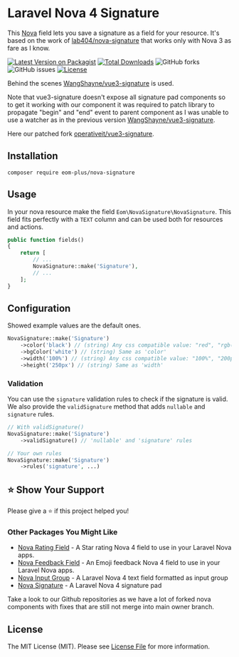 # Laravel Nova 4 Signature

This [Nova](https://nova.laravel.com/) field lets you save a signature as a field for your resource.
It's based on the work of [lab404/nova-signature](https://packagist.org/packages/lab404/nova-signature) that works only with Nova 3 as fare as I know.

[![Latest Version on Packagist](https://img.shields.io/packagist/v/operativeit/nova-signature.svg?style=flat-square)](https://packagist.org/packages/operativeit/nova-signature)
[![Total Downloads](https://img.shields.io/packagist/dt/operativeit/nova-signature.svg?style=flat-square)](https://packagist.org/packages/operativeit/nova-signature)
![GitHub forks](https://img.shields.io/github/forks/operativeit/nova-signature)
![GitHub issues](https://img.shields.io/github/issues/operativeit/nova-signature)
[![License](https://img.shields.io/packagist/l/operativeit/nova-signature)](https://github.com/operativeit/nova-signature/blob/master/LICENSE.md)

Behind the scenes [WangShayne/vue3-signature](https://github.com/WangShayne/vue3-signature) is used.

Note that vue3-signature doesn't expose all signature pad components so to get it working with our component it was required to patch library to propagate "begin" and "end" event to parent component as I was unable to use a watcher as in the previous version [WangShayne/vue3-signature](https://github.com/WangShayne/vue3-signature).

Here our patched fork [operativeit/vue3-signature](https://github.com/operativeit/vue3-signature).

## Installation

`composer require eom-plus/nova-signature`

## Usage

In your nova resource make the field `Eom\NovaSignature\NovaSignature`.
This field fits perfectly with a `TEXT` column and can be used both for resources and actions.

```php
public function fields()
{
    return [
        // ...
        NovaSignature::make('Signature'),
        // ...
    ];
}
```

## Configuration

Showed example values are the default ones.

```php
NovaSignature::make('Signature')
    ->color('black') // (string) Any css compatible value: "red", "rgb(0, 0, 0)", ...
    ->bgColor('white') // (string) Same as 'color'
    ->width('100%') // (string) Any css compatible value: "100%", "200px", ...
    ->height('250px') // (string) Same as 'width'
```

### Validation

You can use the `signature` validation rules to check if the signature is valid.
We also provide the `validSignature` method that adds `nullable` and `signature` rules.

```php
// With validSignature() 
NovaSignature::make('Signature')
    ->validSignature() // 'nullable' and 'signature' rules

// Your own rules
NovaSignature::make('Signature')
    ->rules('signature', ...) 
```

## ⭐️ Show Your Support

Please give a ⭐️ if this project helped you!

### Other Packages You Might Like

- [Nova Rating Field](https://github.com/operativeit/nova-rating-field) - A Star rating Nova 4 field to use in your Laravel Nova apps.
- [Nova Feedback Field](https://github.com/operativeit/nova-feedback-field) - An Emoji feedback Nova 4 field to use in your Laravel Nova apps.
- [Nova Input Group](https://github.com/operativeit/nova-input-group) - A Laravel Nova 4 text field formatted as input group
- [Nova Signature](https://github.com/operativeit/nova-signature) - A Laravel Nova 4 signature pad
 
Take a look to our Github repositories as we have a lot of forked nova components with fixes that are still not merge into main owner branch.

## License

The MIT License (MIT). Please see [License File](https://raw.githubusercontent.com/dcasia/nova-welcome-card/master/LICENSE) for more information.

